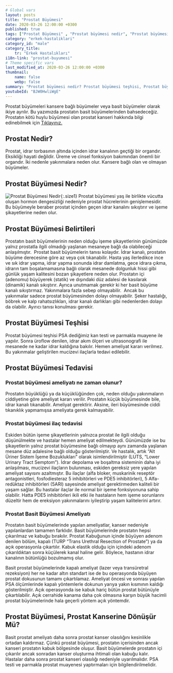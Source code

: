 ```yaml
---
# Global vars
layout: posts
title: "Prostat Büyümesi"
date: 2020-03-26 12:00:00 +0300
published: true
tags: ["Prostat Büyümesi" , "Prostat büyümesi nedir", "Prostat büyümesi teşhisi", " Prostat büyümesi belirtileri", "Prostat büyümesi tedavisi", "Prostat büyümesi Ameliyatı", "Prostat büyümesi ameliyatı ne zaman olunur", " Prostat büyümesi ilaç tedavisi", "Prostat büyümesi şikayetleri", "Prostat neden büyür", "Prostat büyümesi kansere dönüşür mü", "prostat büyümesi açık ameliyatı" , "prostat büyümesi kapalı ameliyatı"]
category: "erkek-hastaliklari"
category_id: "male"
category_title:
    tr: "Erkek Hastalıkları"
i18n-link: "prostat-buyumesi"
# Theme specific vars
last_modified_at: 2020-03-26 12:00:00 +0300
thumbnail:
    name: false
    webp: false
summary: "Prostat büyümesi nedir? Prostat büyümesi teşhisi, Prostat büyümesi belirtileri, Prostat büyümesi tedavisi, Prostat büyümesi Ameliyatı, Prostat büyümesi ameliyatı ne zaman olunur? Prostat büyümesi ilaç tedavisi, Prostat büyümesi şikayetleri, Prostat neden büyür? , Prostat büyümesi kansere dönüşür mü? , Prostat büyümesi açık ameliyatı , Prostat büyümesi kapalı ameliyatı "
youtubeId: "BJW0HwliWgE"
---
```



Prostat büyümeleri kansere bağlı büyümeler veya basit büyümeler olarak ikiye ayrılır. Bu yazımızda prostatın basit büyümelerinden bahsedeceğiz. Prostatın kötü huylu büyümesi olan prostat kanseri hakkında bilgi edinebilmek için [Tıklayınız.](https://www.onoluroloji.com/prostat-kanseri)

## Prostat Nedir?

Prostat, idrar torbasının altında içinden idrar kanalının geçtiği bir organdır. Eksikliği hayati değildir. Üreme ve cinsel fonksiyon bakımından önemli bir organdır. İki nedenle yakınmalara neden olur. Kansere bağlı olan ve olmayan büyümeler.

## Prostat Büyümesi Nedir?

![Prostat Büyümesi Nedir](/assets/img/Prostatbuyumesinedir.jpeg){:.size1}
Prostat büyümesi yaş ile birlikte vücutta oluşan hormon dengesizliği nedeniyle prostat hücrelerinin genişlemesidir. Bu büyümeyle beraber prostat içinden geçen idrar kanalını sıkıştırır ve işeme şikayetlerine neden olur.

## Prostat Büyümesi Belirtileri

Prostatın basit büyümelerinin neden olduğu işeme şikayetlerinin günümüzde yalnız prostatla ilgili olmadığı yaşlanan mesaneye bağlı da olabileceği anlaşılmıştır.
​
Prostat basit büyümelerin tanısı kolaydır. İdrar kanalı, prostatın büyüme derecesine göre az veya çok tıkanabilir. Hasta yaş ilerledikce ince ve sık idrar yapma, idrar yapma sonunda idrar damlatma, gece idrara çıkma, idrarın tam boşalamamasına bağlı olarak mesanede dolgunluk hissi gibi günlük yaşam kalitesini bozan şikayetlere neden olur. Prostatın içi (adenomu) büyüyerek (statik) ve dışındaki düz adalesi de kasılarak (dinamik) kanalı sıkıştırır. Ayrıca unutmamak gerekir ki her basit büyüme kanalı sıkıştırmaz. Yakınmalara fazla sebep olmayabilir.
​
Ancak bu yakınmalar sadece prostat büyümesinden dolayı olmayabilir. Şeker hastalığı, böbrek ve kalp rahatsızlıkları, idrar kanalı darlıkları gibi nedenlerden dolayı da olabilir. Ayırıcı tanısı konulması gerekir.

## Prostat Büyümesi Teşhisi

Prostat büyümesi teşhisi PSA dediğimiz kan testi ve parmakla muayene ile yapılır. Sonra üroflow denilen, idrar akım ölçeri ve ultrasonografi ile mesanede ne kadar idrar kaldığına bakılır. Hemen ameliyat kararı verilmez. Bu yakınmalar geliştirilen mucizevi ilaçlarla tedavi edilebilir.

## Prostat Büyümesi Tedavisi

### Prostat büyümesi ameliyatı ne zaman olunur?

Prostatın büyüklüğü ya da küçüklüğünden çok, neden olduğu yakınmaların ciddiyetine göre ameliyat kararı verilir. Prostatın küçük büyümesinde bile, idrar kanalı tıkanabilir. Ameliyat gerektirir. Aksine, ileri büyümesinde ciddi tıkanıklık yapmamışsa ameliyata gerek kalmayabilir.

### Prostat büyümesi ilaç tedavisi

Eskiden bütün işeme şikayetlerinin yalnızca prostat ile ilgili olduğu düşünülmekte ve hastalar hemen ameliyat edilmekteydi. Günümüzde ise bu şikayetlerin yalnız prostat büyümesine bağlı olmayıp aynı zamanda yaşlanan mesane düz adalesine bağlı olduğu gösterilmiştir. Ve hastalık, artık “Alt Üriner Sistem İşeme Bozuklukları” olarak isimlendirilmiştir (LUTS, “Lower Urinary Tract Semptom”). İdrar depolama ve boşaltma sisteminin daha iyi anlaşılması, mucizevi ilaçların bulunması, eskiden gereksiz yere yapılan ameliyat sayısını azaltmıştır. Bu ilaçlar (alfa bloker, muskarinik reseptör antagonistleri, fosfodiesteraz 5 inhibitörleri ve PDE5 inhibitörleri), 5 Alfa-redüktaz inhibitörleri (5ARI) sayesinde ameliyat gerektirmeden kaliteli bir yaşam sağlar. Bu hastalar ilaçlar ile normal bir işeme fonksiyonuna sahip olabilir. Hatta PDE5 inhibitörleri ikili etki ile hastaların hem işeme sorunlarını düzeltir hem de ereksiyon yakınmalarını iyileştirip yaşam kalitelerini artırır.

### Prostat Basit Büyümesi Ameliyatı

Prostatın basit büyümelerinde yapılan ameliyatlar, kanser nedeniyle yapılanlardan tamamen farklıdır. Basit büyümelerinde prostatın hepsi çıkarılmaz ve kabuğu bırakılır. Prostat Kabuğunun içinde büyüyen adenom denilen bölüm, kapalı (TURP “Trans Urethral Resection of Prostate”) ya da açık operasyonla çıkartılır. Kabuk elastik olduğu için içindeki adenom çıkarıldıktan sonra küçülerek kanal haline gelir. Böylece, hastanın idrar kanalının bütünlüğü bozulmamış olur.

​Basit prostat büyümelerinde kapalı ameliyat (lazer veya transüretral rezeksiyon) her ne kadar altın standart ise de bu operasyonda büyüyen prostat dokusunun tamamı çıkartılamaz. Ameliyat öncesi ve sonrası yapılan PSA ölçümlerinde kapalı yöntemlerle dokunun yarıya yakın kısmının kaldığı gösterilmiştir. Açık operasyonda ise kabuk hariç bütün prostat bütünüyle çıkartılabilir. Açık cerrahide kanama daha çok olmasına karşın büyük hacimli prostat büyümelerinde hala geçerli yöntem açık yöntemdir.

## Prostat Büyümesi, Prostat Kanserine Dönüşür Mü?

Basit prostat ameliyatı daha sonra prostat kanser olasılığını kesinlikle ortadan kaldırmaz. Çünkü prostat büyümesi, prostatın içerisinden ancak kanseri prostatın kabuk bölgesinde oluşur. Basit büyümelerde prostatın içi çıkarılır ancak sonradan kanser oluşturma ihtimali olan kabuğu kalır. Hastalar daha sonra prostat kanseri olasılığı nedeniyle uyarılmalıdır. PSA testi ve parmakla prostat muayenesi yaptırmaları için bilgilendirilmelidir.
